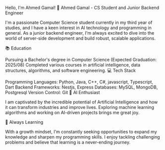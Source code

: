 Hello, I'm Ahmed Gamal! 👋
Ahmed Gamal - CS Student and Junior Backend Engineer

I'm a passionate Computer Science student currently in my third year of studies, and I have a keen interest in AI technology and programming in general. As a junior backend engineer, I'm always excited to dive into the world of server-side development and build robust, scalable applications.

📚 Education



Pursuing a Bachelor's degree in Computer Science (Expected Graduation: 2025/08)
Completed various courses in artificial intelligence, data structures, algorithms, and software engineering.
💻 Tech Stack


Programming Languages: Python, Java, C++, C#, javascript, Typescript, Dart
Backend Frameworks: Nestjs, Express
Databases: MySQL, MongoDB, Postgresql
Version Control: Git
🤖 AI Enthusiast


I am captivated by the incredible potential of Artificial Intelligence and how it can transform industries and improve lives. Exploring machine learning algorithms and working on AI-driven projects brings me great joy.


🌱 Always Learning


With a growth mindset, I'm constantly seeking opportunities to expand my knowledge and sharpen my programming skills. I enjoy tackling challenging problems and believe that learning is a never-ending journey.



